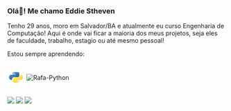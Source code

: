 ### Olá👋! Me chamo Eddie Stheven

  Tenho 29 anos, moro em Salvador/BA e atualmente eu curso Engenharia de Computação! Aqui é onde vai ficar a maioria dos meus projetos, seja eles de faculdade, trabalho, estagio ou até mesmo pessoal! 
  
Estou sempre aprendendo: <div style="display: inline_block"><br>
  <img align="center" alt="Rafa-Python" height="30" width="40" src="https://raw.githubusercontent.com/devicons/devicon/master/icons/python/python-original.svg"> <img align="center" alt="Rafa-Python" height="30" width="40" 
 src="https://cdn.jsdelivr.net/gh/devicons/devicon/icons/java/java-original-wordmark.svg" />         
</div>

##

<div> 
  <a href="https://instagram.com/oedydali" target="_blank"><img src="https://img.shields.io/badge/-Instagram-%23E4405F?style=for-the-badge&logo=instagram&logoColor=white" target="_blank"></a> 
  <a href = "mailto: eddiestheven@gmail.com"><img src="https://img.shields.io/badge/-Gmail-%23333?style=for-the-badge&logo=gmail&logoColor=white" target="_blank"></a>
  <a href="https://www.linkedin.com/in/eddiestheven" target="_blank"><img src="https://img.shields.io/badge/-LinkedIn-%230077B5?style=for-the-badge&logo=linkedin&logoColor=white" target="_blank"></a> 
</div>




